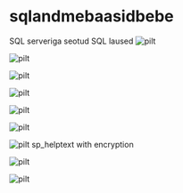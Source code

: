 # sqlandmebaasidbebe
SQL serveriga seotud SQL laused
![pilt](https://github.com/user-attachments/assets/788d4e78-e7a9-4d77-88cc-ff06f763af5d)

![pilt](https://github.com/user-attachments/assets/997b9520-7309-40c6-9e24-954a4aba5ec0)

![pilt](https://github.com/user-attachments/assets/5b4bca1d-8d2c-42c4-87a4-79ffcb8ef0e7)

![pilt](https://github.com/user-attachments/assets/1cf10c64-74af-48ba-b567-6c0e30d02fe8)

![pilt](https://github.com/user-attachments/assets/277e1787-af88-44d5-a641-12bb8516fc0f)

![pilt](https://github.com/user-attachments/assets/9b754955-a71e-4884-945b-c455312f42e3)

![pilt](https://github.com/user-attachments/assets/9a14ad3d-6aac-4da6-9f43-0bd90947aebc) 
sp_helptext with encryption


![pilt](https://github.com/user-attachments/assets/6f7c30c0-6040-44a5-a047-d922a015c426)

![pilt](https://github.com/user-attachments/assets/a84f6a5f-4ee1-4c9a-bbf0-db932609e0ba)

